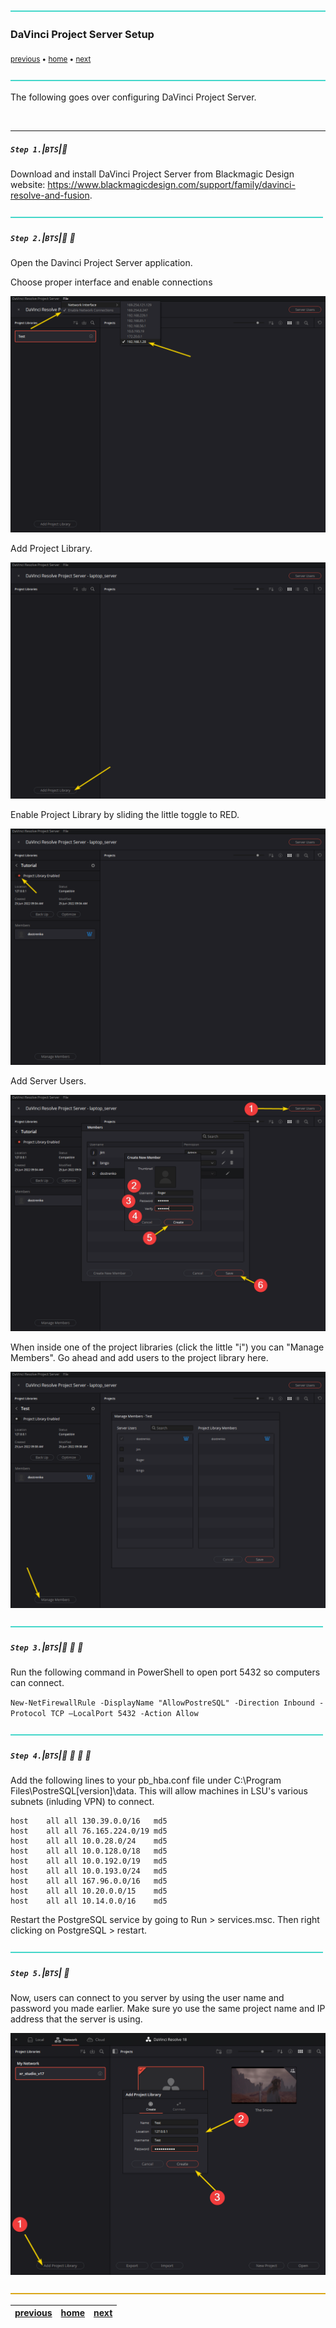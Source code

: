 ![](../images/line3.png)

### DaVinci Project Server Setup

<sub>[previous](../) • [home](../README.md) • [next](../)</sub>

![](../images/line3.png)

The following goes over configuring DaVinci Project Server.

<br>

---


##### `Step 1.`\|`BTS`|:small_blue_diamond:

Download and install DaVinci Project Server from Blackmagic Design website: https://www.blackmagicdesign.com/support/family/davinci-resolve-and-fusion. 

![](../images/line2.png)

##### `Step 2.`\|`BTS`|:small_blue_diamond: :small_blue_diamond: 

Open the Davinci Project Server application.

Choose proper interface and enable connections

![choose interface](images/choose-interface.png)

Add Project Library.

![project library](images/add-project.png)

Enable Project Library by sliding the little toggle to RED.

![enable library](images/enable%20library.png)

Add Server Users.

![create users](images/create-users.png)

When inside one of the project libraries (click the little "i") you can "Manage Members". Go ahead and add users to the project library here.

![manage members](images/manage-members.png)

![](../images/line2.png)

##### `Step 3.`\|`BTS`|:small_blue_diamond: :small_blue_diamond: :small_blue_diamond:

Run the following command in PowerShell to open port 5432 so computers can connect.

`New-NetFirewallRule -DisplayName "AllowPostreSQL" -Direction Inbound -Protocol TCP –LocalPort 5432 -Action Allow`

![](../images/line2.png)

##### `Step 4.`\|`BTS`|:small_blue_diamond: :small_blue_diamond: :small_blue_diamond: :small_blue_diamond:

Add the following lines to your pb_hba.conf file under C:\Program Files\PostreSQL\[version]\data. This will allow machines in LSU's various subnets (inluding VPN) to connect.

```
host	all	all	130.39.0.0/16	md5
host	all	all	76.165.224.0/19	md5
host	all	all	10.0.28.0/24	md5
host	all	all	10.0.128.0/18	md5
host	all	all	10.0.192.0/19	md5
host	all	all	10.0.193.0/24	md5
host	all	all	167.96.0.0/16	md5
host	all	all	10.20.0.0/15	md5
host	all	all	10.14.0.0/16	md5
```

Restart the PostgreSQL service by going to Run > services.msc. Then right clicking on PostgreSQL > restart.

![](../images/line2.png)

##### `Step 5.`\|`BTS`| :small_orange_diamond:

Now, users can connect to you server by using the user name and password you made earlier. Make sure yo use the same project name and IP address that the server is using.

![resolve project](images/resolve-project.png)

![](../images/line.png)

| [previous](../)| [home](../README.md) | [next](../)|
|---|---|---|

